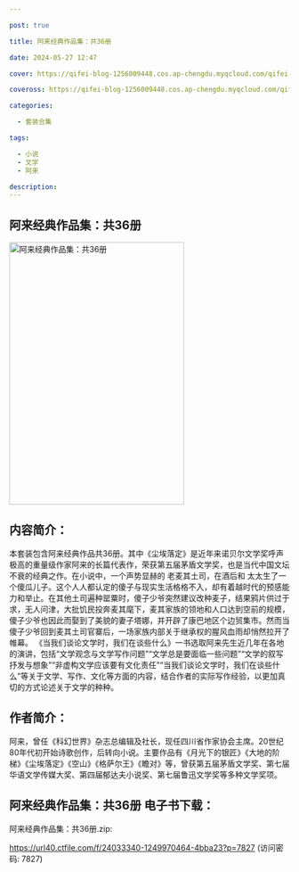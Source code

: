 ```yaml
---

post: true

title: 阿来经典作品集：共36册

date: 2024-05-27 12:47

cover: https://qifei-blog-1256009448.cos.ap-chengdu.myqcloud.com/qifei-blog/6600cbce9f345e8d0346cec4.jpg

coveross: https://qifei-blog-1256009448.cos.ap-chengdu.myqcloud.com/qifei-blog/6600cbce9f345e8d0346cec4.jpg

categories:

  - 套装合集

tags:

  - 小说
  - 文学
  - 阿来

description:
---
```


## 阿来经典作品集：共36册
<img alt="阿来经典作品集：共36册 " class="aligncenter loaded" data-was-processed="true" decoding="async" fetchpriority="high" height="471" src="https://qifei-blog-1256009448.cos.ap-chengdu.myqcloud.com/qifei-blog/6600cbce9f345e8d0346cec4.jpg " style="cursor: zoom-in;" width="314"/>

## 内容简介：

本套装包含阿来经典作品共36册。其中《尘埃落定》是近年来诺贝尔文学奖呼声极高的重量级作家阿来的长篇代表作，荣获第五届茅盾文学奖，也是当代中国文坛不衰的经典之作。在小说中，一个声势显赫的 老麦其土司，在酒后和 太太生了一个傻瓜儿子。这个人人都认定的傻子与现实生活格格不入，却有着越时代的预感能力和举止。在其他土司遍种罂粟时，傻子少爷突然建议改种麦子，结果鸦片供过于求，无人问津，大批饥民投奔麦其麾下，麦其家族的领地和人口达到空前的规模，傻子少爷也因此而娶到了美貌的妻子塔娜，并开辟了康巴地区个边贸集市。然而当傻子少爷回到麦其土司官寨后，一场家族内部关于继承权的腥风血雨却悄然拉开了帷幕。 《当我们谈论文学时，我们在谈些什么》一书选取阿来先生近几年在各地的演讲，包括“文学观念与文学写作问题”“文学总是要面临一些问题”“文学的叙写抒发与想象”“非虚构文学应该要有文化责任”“当我们谈论文学时，我们在谈些什么”等关于文学、写作、文化等方面的内容，结合作者的实际写作经验，以更加真切的方式论述关于文学的种种。

## 作者简介：

阿来，曾任《科幻世界》杂志总编辑及社长，现任四川省作家协会主席。20世纪80年代初开始诗歌创作，后转向小说。主要作品有《月光下的银匠》《大地的阶梯》《尘埃落定》《空山》《格萨尔王》《瞻对》等，曾获第五届茅盾文学奖、第七届华语文学传媒大奖、第四届郁达夫小说奖、第七届鲁迅文学奖等多种文学奖项。

## 阿来经典作品集：共36册 电子书下载：



阿来经典作品集：共36册.zip: 

https://url40.ctfile.com/f/24033340-1249970464-4bba23?p=7827 (访问密码: 7827)

